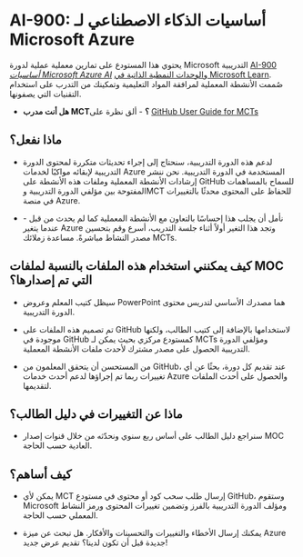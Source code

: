 # <a name="ai-900-microsoft-azure-ai-fundamentals"></a>AI-900: أساسيات الذكاء الاصطناعي لـ Microsoft Azure

يحتوي هذا المستودع على تمارين معملية عملية لدورة Microsoft التدريبية [AI-900 *أساسيات Microsoft Azure AI*](https://docs.microsoft.com/en-us/learn/certifications/courses/ai-900t00) و[الوحدات النمطية الذاتية في Microsoft Learn](https://docs.microsoft.com/learn/certifications/azure-ai-fundamentals). صُممت الأنشطة المعملية لمرافقة المواد التعليمية وتمكينك من التدرب على استخدام التقنيات التي يصفونها. 

- **هل أنت مدرب MCT؟** - ألق نظرة على [GitHub User Guide for MCTs](https://microsoftlearning.github.io/MCT-User-Guide/)

## <a name="what-are-we-doing"></a>ماذا نفعل؟

- لدعم هذه الدورة التدريبية، سنحتاج إلى إجراء تحديثات متكررة لمحتوى الدورة التدريبية لإبقائه مواكبًا لخدمات Azure المستخدمة في الدورة التدريبية.  نحن ننشر إرشادات الأنشطة المعملية وملفات هذه الأنشطة على GitHub للسماح بالمساهمات المفتوحة بين مؤلفي الدورة التدريبية وMCT للحفاظ على المحتوى محدثًا بالتغييرات في منصة Azure.

- نأمل أن يجلب هذا إحساسًا بالتعاون مع الأنشطة المعملية كما لم يحدث من قبل - عندما يتغير Azure وتجد هذا التغير أولاً أثناء جلسة التدريب، أسرع وقم بتحسين مصدر النشاط مباشرةً.  مساعدة زملائك MCTs.

## <a name="how-should-i-use-these-files-relative-to-the-released-moc-files"></a>كيف يمكنني استخدام هذه الملفات بالنسبة لملفات MOC التي تم إصدارها؟

- سيظل كتيب المعلم وعروض PowerPoint هما مصدرك الأساسي لتدريس محتوى الدورة التدريبية.

- تم تصميم هذه الملفات على GitHub لاستخدامها بالإضافة إلى كتيب الطالب، ولكنها موجودة في GitHub كمستودع مركزي بحيث يمكن لـ MCTs ومؤلفي الدورة التدريبية الحصول على مصدر مشترك لأحدث ملفات الأنشطة المعملية.

- من المستحسن أن يتحقق المعلمون من GitHub، عند تقديم كل دورة، بحثًا عن أي تغييرات ربما تم إجراؤها لدعم أحدث خدمات Azure والحصول على أحدث الملفات لتقديمها.

## <a name="what-about-changes-to-the-student-handbook"></a>ماذا عن التغييرات في دليل الطالب؟

- سنراجع دليل الطالب على أساس ربع سنوي ونحدّثه من خلال قنوات إصدار MOC العادية حسب الحاجة.

## <a name="how-do-i-contribute"></a>كيف أساهم؟

- يمكن لأي MCT إرسال طلب سحب كود أو محتوى في مستودع GitHub، وستقوم Microsoft ومؤلف الدورة التدريبية بالفرز وتضمين تغييرات المحتوى ورمز النشاط المعملي حسب الحاجة.

- يمكنك إرسال الأخطاء والتغييرات والتحسينات والأفكار.  هل تبحث عن ميزة Azure جديدة قبل أن تكون لدينا؟  تقديم عرض جديد!
